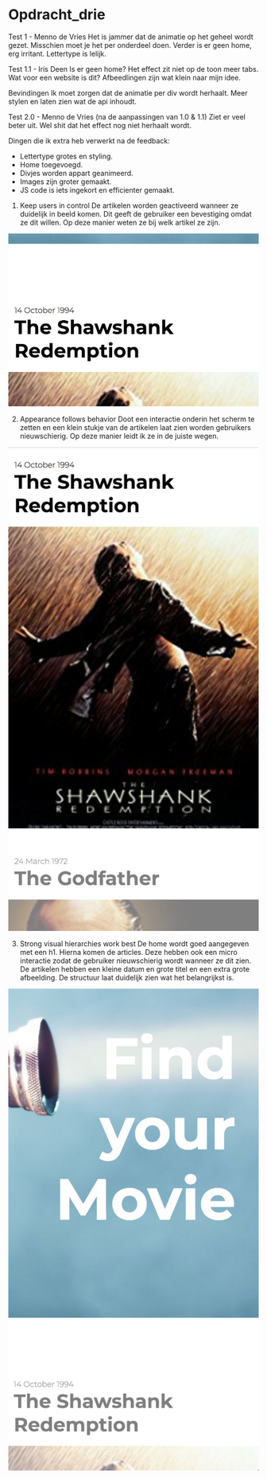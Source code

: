# Opdracht_drie



Test 1 - Menno de Vries
Het is jammer dat de animatie op het geheel wordt gezet. Misschien moet je het per onderdeel doen.
Verder is er geen home, erg irritant. Lettertype is lelijk.

Test 1.1 - Iris Deen
Is er geen home? Het effect zit niet op de toon meer tabs. Wat voor een website is dit? Afbeedlingen zijn wat klein naar mijn idee.

Bevindingen
Ik moet zorgen dat de animatie per div wordt herhaalt. Meer stylen en laten zien wat de api inhoudt.



Test 2.0 - Menno de Vries (na de aanpassingen van 1.0 & 1.1)
Ziet er veel beter uit. Wel shit dat het effect nog niet herhaalt wordt.



Dingen die ik extra heb verwerkt na de feedback:
- Lettertype grotes en styling.
- Home toegevoegd.
- Divjes worden appart geanimeerd.
- Images zijn groter gemaakt.
- JS code is iets ingekort en efficienter gemaakt.


1. Keep users in control
  De artikelen worden geactiveerd wanneer ze duidelijk in beeld komen. Dit geeft de gebruiker een bevestiging omdat ze dit willen. Op deze manier weten ze bij welk artikel ze zijn.

  ![alt text](https://github.com/peet9090/Opdracht_drie/blob/master/img/30118177_1912138322189791_1029869357_n.png?raw=true)

2. Appearance follows behavior
  Doot een interactie onderin het scherm te zetten en een klein stukje van de artikelen laat zien worden gebruikers nieuwschierig. Op deze manier leidt ik ze in de juiste wegen.

  ![alt text](https://github.com/peet9090/Opdracht_drie/blob/master/img/30174182_1912138492189774_2126702045_o.png?raw=true)

3. Strong visual hierarchies work best
  De home wordt goed aangegeven met een h1. Hierna komen de articles. Deze hebben ook een micro interactie zodat de gebruiker nieuwschierig wordt wanneer ze dit zien. De artikelen hebben een kleine datum en grote titel en een extra grote afbeelding. De structuur laat duidelijk zien wat het belangrijkst is.

  ![alt text](https://github.com/peet9090/Opdracht_drie/blob/master/img/30174446_1912138398856450_1412650011_o.png?raw=true)
